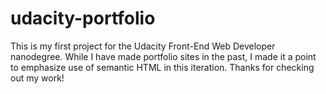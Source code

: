 # udacity-portfolio
This is my first project for the Udacity Front-End Web Developer nanodegree. While I have made portfolio sites in the past, I made it a point to emphasize use of semantic HTML in this iteration. Thanks for checking out my work!
